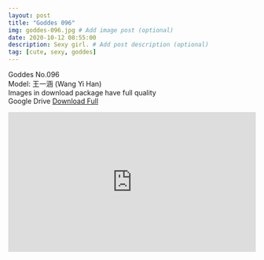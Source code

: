 ```yaml
---
layout: post
title: "Goddes 096"
img: goddes-096.jpg # Add image post (optional)
date: 2020-10-12 08:55:00
description: Sexy girl. # Add post description (optional)
tag: [cute, sexy, goddes]
---
```

Goddes No.096  
Model: 王一涵 (Wang Yi Han)                                          
Images in download package have full quality                    
Google Drive [Download Full](http://gestyy.com/erqp7g)  

<div style="position:relative;padding-bottom:56.25%;height:0;overflow:hidden;"> <iframe style="width:100%;height:100%;position:absolute;left:0px;top:0px;overflow:hidden" frameborder="0" type="text/html" src="https://www.dailymotion.com/embed/video/x7wrp4l" width="100%" height="100%" allowfullscreen > </iframe> </div>

